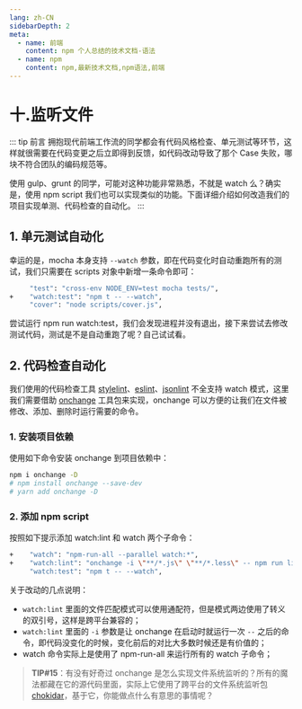 ```yaml
---
lang: zh-CN
sidebarDepth: 2
meta:
  - name: 前端
    content: npm 个人总结的技术文档-语法
  - name: npm
    content: npm,最新技术文档,npm语法,前端
---
```


# 十.监听文件

::: tip 前言
拥抱现代前端工作流的同学都会有代码风格检查、单元测试等环节，这样就很需要在代码变更之后立即得到反馈，如代码改动导致了那个 Case 失败，哪块不符合团队的编码规范等。

使用 gulp、grunt 的同学，可能对这种功能非常熟悉，不就是 watch 么？确实是，使用 npm script 我们也可以实现类似的功能。下面详细介绍如何改造我们的项目实现单测、代码检查的自动化。
:::

## 1. 单元测试自动化

幸运的是，mocha 本身支持 `--watch` 参数，即在代码变化时自动重跑所有的测试，我们只需要在 scripts 对象中新增一条命令即可：

```sh
     "test": "cross-env NODE_ENV=test mocha tests/",
+    "watch:test": "npm t -- --watch",
     "cover": "node scripts/cover.js",
```

尝试运行 npm run watch:test，我们会发现进程并没有退出，接下来尝试去修改测试代码，测试是不是自动重跑了呢？自己试试看。

## 2. 代码检查自动化

我们使用的代码检查工具 [stylelint](https://stylelint.io)、[eslint](https://eslint.org)、[jsonlint](https://github.com/zaach/jsonlint) 不全支持 watch 模式，这里我们需要借助 [onchange](https://github.com/Qard/onchange) 工具包来实现，onchange 可以方便的让我们在文件被修改、添加、删除时运行需要的命令。

### 1. 安装项目依赖

使用如下命令安装 onchange 到项目依赖中：

```sh
npm i onchange -D
# npm install onchange --save-dev
# yarn add onchange -D
```

### 2. 添加 npm script

按照如下提示添加 watch:lint 和 watch 两个子命令：

```sh
+    "watch": "npm-run-all --parallel watch:*",
+    "watch:lint": "onchange -i \"**/*.js\" \"**/*.less\" -- npm run lint",
     "watch:test": "npm t -- --watch",
```

关于改动的几点说明：

- `watch:lint` 里面的文件匹配模式可以使用通配符，但是模式两边使用了转义的双引号，这样是跨平台兼容的；
- `watch:lint` 里面的 `-i` 参数是让 onchange 在启动时就运行一次 `--` 之后的命令，即代码没变化的时候，变化前后的对比大多数时候还是有价值的；
- watch 命令实际上是使用了 npm-run-all 来运行所有的 watch 子命令；

> **TIP#15**：有没有好奇过 onchange 是怎么实现文件系统监听的？所有的魔法都藏在它的源代码里面，实际上它使用了跨平台的文件系统监听包 [chokidar](https://github.com/paulmillr/chokidar)，基于它，你能做点什么有意思的事情呢？
